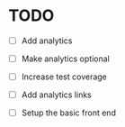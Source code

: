# TODO

* [ ] Add analytics
* [ ] Make analytics optional
* [ ] Increase test coverage
* [ ] Add analytics links
* [ ] Setup the basic front end


